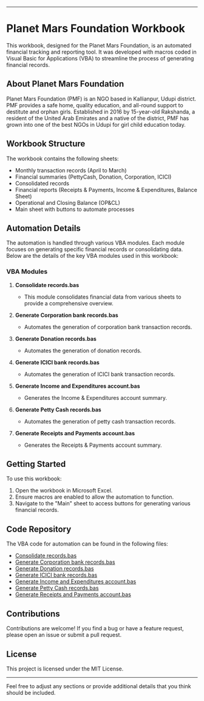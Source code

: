 
---

# Planet Mars Foundation Workbook

This workbook, designed for the Planet Mars Foundation, is an automated financial tracking and reporting tool. It was developed with macros coded in Visual Basic for Applications (VBA) to streamline the process of generating financial records. 

## About Planet Mars Foundation

Planet Mars Foundation (PMF) is an NGO based in Kallianpur, Udupi district. PMF provides a safe home, quality education, and all-round support to destitute and orphan girls. Established in 2016 by 15-year-old Rakshanda, a resident of the United Arab Emirates and a native of the district, PMF has grown into one of the best NGOs in Udupi for girl child education today.

## Workbook Structure

The workbook contains the following sheets:
- Monthly transaction records (April to March)
- Financial summaries (PettyCash, Donation, Corporation, ICICI)
- Consolidated records
- Financial reports (Receipts & Payments, Income & Expenditures, Balance Sheet)
- Operational and Closing Balance (OP&CL)
- Main sheet with buttons to automate processes

## Automation Details

The automation is handled through various VBA modules. Each module focuses on generating specific financial records or consolidating data. Below are the details of the key VBA modules used in this workbook:

### VBA Modules

1. **Consolidate records.bas**
   - This module consolidates financial data from various sheets to provide a comprehensive overview.

2. **Generate Corporation bank records.bas**
   - Automates the generation of corporation bank transaction records.

3. **Generate Donation records.bas**
   - Automates the generation of donation records.

4. **Generate ICICI bank records.bas**
   - Automates the generation of ICICI bank transaction records.

5. **Generate Income and Expenditures account.bas**
   - Generates the Income & Expenditures account summary.

6. **Generate Petty Cash records.bas**
   - Automates the generation of petty cash transaction records.

7. **Generate Receipts and Payments account.bas**
   - Generates the Receipts & Payments account summary.

## Getting Started

To use this workbook:
1. Open the workbook in Microsoft Excel.
2. Ensure macros are enabled to allow the automation to function.
3. Navigate to the "Main" sheet to access buttons for generating various financial records.

## Code Repository

The VBA code for automation can be found in the following files:
- [Consolidate records.bas](./path-to-file/Consolidate%20records.bas)
- [Generate Corporation bank records.bas](./path-to-file/Generate%20Corporation%20bank%20records.bas)
- [Generate Donation records.bas](./path-to-file/Generate%20Donation%20records.bas)
- [Generate ICICI bank records.bas](./path-to-file/Generate%20ICICI%20bank%20records.bas)
- [Generate Income and Expenditures account.bas](./path-to-file/Generate%20Income%20and%20Expenditures%20account.bas)
- [Generate Petty Cash records.bas](./path-to-file/Generate%20Petty%20Cash%20records.bas)
- [Generate Receipts and Payments account.bas](./path-to-file/Generate%20Receipts%20and%20Payments%20account.bas)

## Contributions

Contributions are welcome! If you find a bug or have a feature request, please open an issue or submit a pull request.

## License

This project is licensed under the MIT License.

---

Feel free to adjust any sections or provide additional details that you think should be included.
